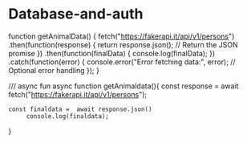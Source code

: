# Database-and-auth

function getAnimalData() {
    fetch("https://fakerapi.it/api/v1/persons")
        .then(function(response) {
            return response.json(); // Return the JSON promise
        })
        .then(function(finalData) {
            console.log(finalData);
        })
        .catch(function(error) {
            console.error("Error fetching data:", error); // Optional error handling
        });
}


/// async fun
 async function getAnimaldata(){
     const response = await fetch("https://fakerapi.it/api/v1/persons");
     
     
    const finaldata =  await response.json()
         console.log(finaldata);
    
}
